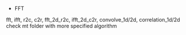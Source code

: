 * FFT

fft, ifft, r2c, c2r, fft_2d_r2c, ifft_2d_c2r, convolve_1d/2d, correlation_1d/2d
check mt folder with more specified algorithm